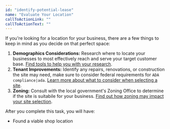 ```yaml
---
id: "identify-potential-lease"
name: "Evaluate Your Location"
callToActionLink: ""
callToActionText: ""
---
```


If you're looking for a location for your business, there are a few things to keep in mind as you decide on that perfect space:

1. **Demographics Considerations:** Research where to locate your businesses to most effectively reach and serve your target customer base. [Find tools to help you with your research](https://business.nj.gov/pages/additional-site-selection-research).
2. **Tenant Improvements:** Identify any repairs, renovations, or construction the site may need, make sure to consider federal requirements for `ADA compliance|ada`. [Learn more about what to consider when selecting a site](https://business.nj.gov/pages/additional-site-selection-research).
3. **Zoning:** Consult with the local government's Zoning Office to determine if the site is suitabile for your business. [Find out how zoning may impact your site selection](https://business.nj.gov/pages/choose-a-location).

After you complete this task, you will have:
- Found a viable shop location
